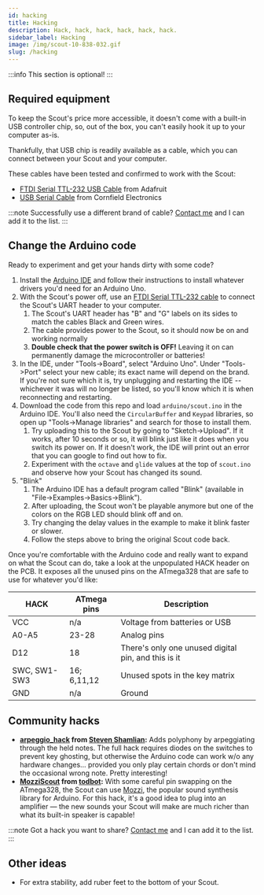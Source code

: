 ```yaml
---
id: hacking
title: Hacking
description: Hack, hack, hack, hack, hack, hack.
sidebar_label: Hacking
image: /img/scout-10-838-032.gif
slug: /hacking
---
```


:::info
This section is optional!
:::

## Required equipment

To keep the Scout's price more accessible, it doesn't come with a built-in USB controller chip, so, out of the box, you can't easily hook it up to your computer as-is.

Thankfully, that USB chip is readily available as a cable, which you can connect between your Scout and your computer.

These cables have been tested and confirmed to work with the Scout:

- [FTDI Serial TTL-232 USB Cable](https://www.adafruit.com/product/70) from Adafruit
- [USB Serial Cable](https://cornfieldelectronics.com/cfe/products/buy.php?productId=usbcable&PHPSESSID=oos5v81hlitjvb0grhgolsrq96) from Cornfield Electronics

:::note
Successfully use a different brand of cable? [Contact me](https://www.oskitone.com/contact) and I can add it to the list.
:::

## Change the Arduino code

Ready to experiment and get your hands dirty with some code?

1. Install the [Arduino IDE](https://www.arduino.cc/en/software) and follow their instructions to install whatever drivers you'd need for an Arduino Uno.
2. With the Scout's power off, use an [FTDI Serial TTL-232 cable](https://www.adafruit.com/product/70) to connect the Scout's UART header to your computer.
   1. The Scout's UART header has "B" and "G" labels on its sides to match the cables Black and Green wires.
   2. The cable provides power to the Scout, so it should now be on and working normally
   3. **Double check that the power switch is OFF!** Leaving it on can permanently damage the microcontroller or batteries!
3. In the IDE, under "Tools->Board", select "Arduino Uno". Under "Tools->Port" select your new cable; its exact name will depend on the brand. If you're not sure which it is, try unplugging and restarting the IDE -- whichever it was will no longer be listed, so you'll know which it is when reconnecting and restarting.
4. Download the code from this repo and load `arduino/scout.ino` in the Arduino IDE. You'll also need the `CircularBuffer` and `Keypad` libraries, so open up "Tools->Manage libraries" and search for those to install them.
   1. Try uploading this to the Scout by going to "Sketch->Upload". If it works, after 10 seconds or so, it will blink just like it does when you switch its power on. If it doesn't work, the IDE will print out an error that you can google to find out how to fix.
   2. Experiment with the `octave` and `glide` values at the top of `scout.ino` and observe how your Scout has changed its sound.
5. "Blink"
   1. The Arduino IDE has a default program called "Blink" (available in "File->Examples->Basics->Blink").
   2. After uploading, the Scout won't be playable anymore but one of the colors on the RGB LED should blink off and on.
   3. Try changing the delay values in the example to make it blink faster or slower.
   4. Follow the steps above to bring the original Scout code back.

Once you're comfortable with the Arduino code and really want to expand on what the Scout can do, take a look at the unpopulated HACK header on the PCB. It exposes all the unused pins on the ATmega328 that are safe to use for whatever you'd like:

| HACK         | ATmega pins | Description                                         |
| ------------ | ----------- | --------------------------------------------------- |
| VCC          | n/a         | Voltage from batteries or USB                       |
| A0-A5        | 23-28       | Analog pins                                         |
| D12          | 18          | There's only one unused digital pin, and this is it |
| SWC, SW1-SW3 | 16; 6,11,12 | Unused spots in the key matrix                      |
| GND          | n/a         | Ground                                              |

## Community hacks

- **[arpeggio_hack](https://github.com/shamlian/scout/tree/arpeggio_hack) from [Steven Shamlian](https://github.com/shamlian):** Adds polyphony by arpeggiating through the held notes. The full hack requires diodes on the switches to prevent key ghosting, but otherwise the Arduino code can work w/o any hardware changes... provided you only play certain chords or don't mind the occasional wrong note. Pretty interesting!
- **[MozziScout](https://github.com/todbot/MozziScout) from [todbot](https://todbot.com/):** With some careful pin swapping on the ATmega328, the Scout can use [Mozzi](https://sensorium.github.io/Mozzi/), the popular sound synthesis library for Arduino. For this hack, it's a good idea to plug into an amplifier &mdash; the new sounds your Scout will make are much richer than what its built-in speaker is capable!

:::note
Got a hack you want to share? [Contact me](https://www.oskitone.com/contact) and I can add it to the list.
:::

## Other ideas

- For extra stability, add ruber feet to the bottom of your Scout.
